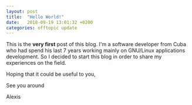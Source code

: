 ```yaml
---
layout: post
title:  "Hello World!"
date:   2018-09-19 13:01:32 +0200
categories: offtopic update
---
```


This is the **very first** post of this blog. I'm a software developer from Cuba who had spend his last 7 years working mainly on GNU/Linux applications development.
So I decided to start this blog in order to share my experiences on the field.

Hoping that it could be useful to you,

See you around

Alexis


